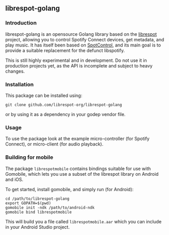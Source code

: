 ## librespot-golang

### Introduction

librespot-golang is an opensource Golang library based on the [librespot](https://github.com/plietar/librespot) project,
allowing you to control Spotify Connect devices, get metadata, and play music. It has itself been based on
[SpotControl](https://github.com/badfortrains/spotcontrol), and its main goal is to provide a suitable replacement
for the defunct libspotify.

This is still highly experimental and in development. Do not use it in production projects yet, as the API is incomplete
and subject to heavy changes.

### Installation

This package can be installed using:

````
git clone github.com/librespot-org/librespot-golang
````

or by using it as a dependency in your godep vendor file.

### Usage

To use the package look at the example micro-controller (for Spotify Connect), or micro-client (for audio playback).

### Building for mobile

The package `librespotmobile` contains bindings suitable for use with Gomobile, which lets you use a subset of the
librespot library on Android and iOS.

To get started, install gomobile, and simply run (for Android):

````
cd /path/to/librespot-golang
export GOPATH=$(pwd)
gomobile init -ndk /path/to/android-ndk
gomobile bind librespotmobile
````

This will build you a file called `librespotmobile.aar` which you can include in your Android Studio project.